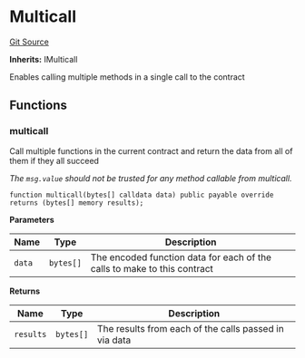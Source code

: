 <!-- markdownlint-disable MD024 MD034 MD036 -->
# Multicall

[Git Source](https://github.com/yearn/Yearn-ERC4626-Router/blob/68165774ec8858b43db24620756402def14b7ec1/src/external/Multicall.sol)

**Inherits:** IMulticall

Enables calling multiple methods in a single call to the contract

## Functions

### multicall

Call multiple functions in the current contract and return the data from all of them if they all succeed

*The `msg.value` should not be trusted for any method callable from multicall.*

```solidity
function multicall(bytes[] calldata data) public payable override returns (bytes[] memory results);
```

**Parameters**

|Name|Type|Description|
|----|----|-----------|
|`data`|`bytes[]`|The encoded function data for each of the calls to make to this contract|

**Returns**

|Name|Type|Description|
|----|----|-----------|
|`results`|`bytes[]`|The results from each of the calls passed in via data|
